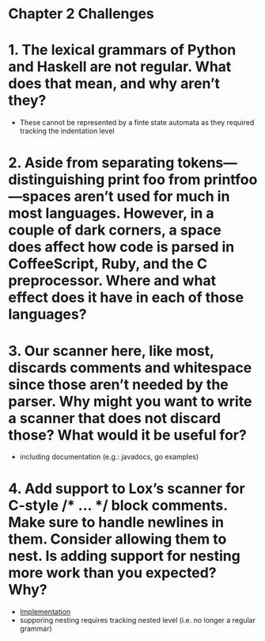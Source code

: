 Chapter 2 Challenges
====================

# 1. The lexical grammars of Python and Haskell are not regular. What does that mean, and why aren’t they?

* These cannot be represented by a finte state automata as they required tracking the indentation level

# 2. Aside from separating tokens—distinguishing print foo from printfoo—spaces aren’t used for much in most languages. However, in a couple of dark corners, a space does affect how code is parsed in CoffeeScript, Ruby, and the C preprocessor. Where and what effect does it have in each of those languages?

# 3. Our scanner here, like most, discards comments and whitespace since those aren’t needed by the parser. Why might you want to write a scanner that does not discard those? What would it be useful for?

* including documentation (e.g.: javadocs, go examples)

# 4. Add support to Lox’s scanner for C-style /* ... */ block comments. Make sure to handle newlines in them. Consider allowing them to nest. Is adding support for nesting more work than you expected? Why?

* [Implementation](./block-style-comments)
* supporing nesting requires tracking nested level (i.e. no longer a regular grammar)
